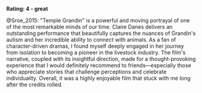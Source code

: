 **Rating: 4 - great**

@Sroe_2015: "Temple Grandin" is a powerful and moving portrayal of one of the most remarkable minds of our time. Claire Danes delivers an outstanding performance that beautifully captures the nuances of Grandin's autism and her incredible ability to connect with animals. As a fan of character-driven dramas, I found myself deeply engaged in her journey from isolation to becoming a pioneer in the livestock industry. The film's narrative, coupled with its insightful direction, made for a thought-provoking experience that I would definitely recommend to friends—especially those who appreciate stories that challenge perceptions and celebrate individuality. Overall, it was a highly enjoyable film that stuck with me long after the credits rolled.